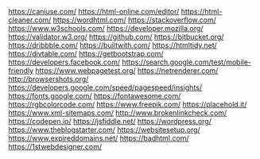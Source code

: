 <https://caniuse.com/> <https://html-online.com/editor/> <https://html-cleaner.com/> <https://wordhtml.com/> <https://stackoverflow.com/> <https://www.w3schools.com/> <https://developer.mozilla.org/> <https://validator.w3.org/> <https://github.com/> <https://bitbucket.org/> <https://dribbble.com/> <https://builtwith.com/> <https://htmltidy.net/> <https://divtable.com/> <https://getbootstrap.com/> <https://developers.facebook.com/> <https://search.google.com/test/mobile-friendly> <https://www.webpagetest.org/> <https://netrenderer.com/> <http://browsershots.org/> <https://developers.google.com/speed/pagespeed/insights/> <https://fonts.google.com/> <https://fontawesome.com/> <https://rgbcolorcode.com/> <https://www.freepik.com/> <https://placehold.it/> <https://www.xml-sitemaps.com/> <http://www.brokenlinkcheck.com/> <https://codepen.io/> <https://jsfiddle.net/> <https://wordpress.org/> <https://www.theblogstarter.com/> <https://websitesetup.org/> <https://www.expireddomains.net/> <https://badhtml.com/> <https://1stwebdesigner.com/>

